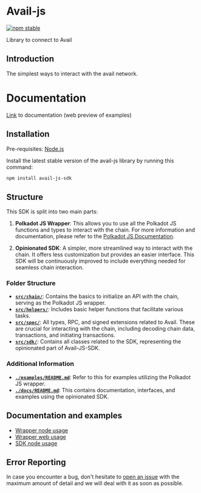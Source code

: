 # Avail-js

[![npm stable](https://img.shields.io/npm/v/avail-js-sdk?logo=npm&style=flat-square)](https://www.npmjs.com/package/avail-js-sdk)

Library to connect to Avail

## Introduction

The simplest ways to interact with the avail network.

# Documentation

[Link](https://availproject.github.io/avail-js/) to documentation (web preview of examples)

## Installation

Pre-requisites:
[Node.js](https://nodejs.org/en/download/)

Install the latest stable version of the avail-js library by running this command:

```bash
npm install avail-js-sdk
```

## Structure

This SDK is split into two main parts:

1. **Polkadot JS Wrapper**: This allows you to use all the Polkadot JS functions and types to interact with the chain. For more information and documentation, please refer to the [Polkadot JS Documentation](https://polkadot.js.org/docs/).

2. **Opinionated SDK**: A simpler, more streamlined way to interact with the chain. It offers less customization but provides an easier interface. This SDK will be continuously improved to include everything needed for seamless chain interaction.

### Folder Structure

- **[`src/chain/`](https://github.com/availproject/avail/tree/main/avail-js/src/chain/)**: Contains the basics to initialize an API with the chain, serving as the Polkadot JS wrapper.
- **[`src/helpers/`](https://github.com/availproject/avail/tree/main/avail-js/src/helpers/)**: Includes basic helper functions that facilitate various tasks.
- **[`src/spec/`](https://github.com/availproject/avail/tree/main/avail-js/src/spec/)**: All types, RPC, and signed extensions related to Avail. These are crucial for interacting with the chain, including decoding chain data, transactions, and initiating transactions.
- **[`src/sdk/`](https://github.com/availproject/avail/tree/main/avail-js/src/sdk/)**: Contains all classes related to the SDK, representing the opinionated part of Avail-JS-SDK.

### Additional Information

- **[`./examples/README.md`](https://github.com/availproject/avail/tree/main/avail-js/examples/readme.md)**: Refer to this for examples utilizing the Polkadot JS wrapper.
- **[`./docs/README.md`](https://github.com/availproject/avail/tree/main/avail-js/docs/README.md)**: This contains documentation, interfaces, and examples using the opinionated SDK.

## Documentation and examples

- [Wrapper node usage](https://github.com/availproject/avail/tree/main/avail-js/examples/node-examples)
- [Wrapper web usage](https://github.com/availproject/avail/tree/main/avail-js/examples/next-example)
- [SDK node usage](https://github.com/availproject/avail/tree/main/avail-js/docs)

## Error Reporting

In case you encounter a bug, don't hesitate to [open an issue](https://github.com/availproject/avail/issues/new/choose) with the maximum amount of detail and we will deal with it as soon as possible.
